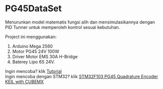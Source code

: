 # PG45DataSet
Menurunkan model matematis fungsi alih dan mensimulasikannya dengan PID Tunner untuk memperoleh kontrol sesuai kebutuhan.

Project ini menggunakan:
1. Arduino Mega 2560
2. Motor PG45 24V 100W
3. Driver Motor EMS 30A H-Bridge
4. Baterey Lipo 6S 24V. 


 Ingin mencoba? klik [Tutorial](Tutorial.md) \
 Ingin mencoba dengan STM32? klik [STM32F103 PG45 Quadrature Encoder KEIL with CUBEMX](https://github.com/ahmaddidiks/PG45-STM32F103)
